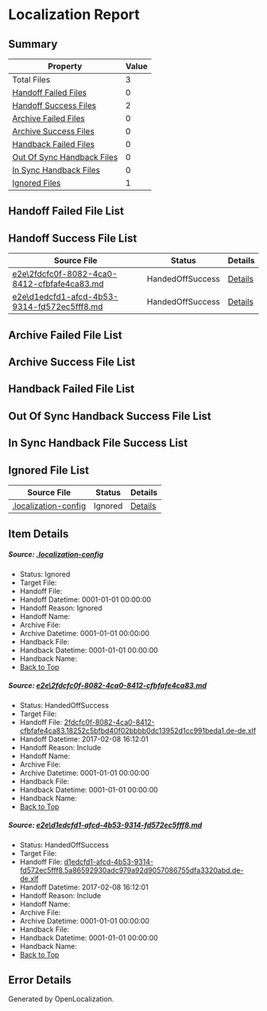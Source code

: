 # <a name='report-top'></a> Localization Report

## Summary
 Property | Value 
 -------- | ----- 
 Total Files | 3
[ Handoff Failed Files ](#handoff-failed-list)| 0
[ Handoff Success Files ](#handoff-success-list)| 2
[ Archive Failed Files ](#archive-failed-list)| 0
[ Archive Success Files ](#archive-success-list)| 0
[ Handback Failed Files ](#handback-failed-list)| 0
[ Out Of Sync Handback Files ](#outofsync-handback-success-list)| 0
[ In Sync Handback Files ](#insync-handback-success-list)| 0
[ Ignored Files ](#ignored-list)| 1

## <a name='handoff-failed-list'></a> Handoff Failed File List

## <a name='handoff-success-list'></a> Handoff Success File List
 Source File | Status | Details 
 ----------- | ------ | ------- 
 [e2e\2fdcfc0f-8082-4ca0-8412-cfbfafe4ca83.md](https://github.com/OpenLocalizationTestOrg/ol-test0/blob/3832a1a6958d2ee0826648de8d665a06bd51d151/e2e/2fdcfc0f-8082-4ca0-8412-cfbfafe4ca83.md) | HandedOffSuccess | [Details](#ec3b12bcfda8e9460890281d0c4c213f2c07443c1)
 [e2e\d1edcfd1-afcd-4b53-9314-fd572ec5fff8.md](https://github.com/OpenLocalizationTestOrg/ol-test0/blob/3832a1a6958d2ee0826648de8d665a06bd51d151/e2e/d1edcfd1-afcd-4b53-9314-fd572ec5fff8.md) | HandedOffSuccess | [Details](#77d65ccac57053929c2c358b112bc1c9dbd30d732)

## <a name='archive-failed-list'></a> Archive Failed File List

## <a name='archive-success-list'></a> Archive Success File List

## <a name='handback-failed-list'></a> Handback Failed File List

## <a name='outofsync-handback-success-list'></a> Out Of Sync Handback Success File List

## <a name='insync-handback-success-list'></a> In Sync Handback File Success List

## <a name='ignored-list'></a> Ignored File List
 Source File | Status | Details 
 ----------- | ------ | ------- 
 [.localization-config](https://github.com/OpenLocalizationTestOrg/ol-test0/blob/3832a1a6958d2ee0826648de8d665a06bd51d151/.localization-config) | Ignored | [Details](#cb0632cf59c1387fc1742bfb9fa3c47f87e2e5c90)

## Item Details
##### <a name='cb0632cf59c1387fc1742bfb9fa3c47f87e2e5c90'></a> Source: [.localization-config](https://github.com/OpenLocalizationTestOrg/ol-test0/blob/3832a1a6958d2ee0826648de8d665a06bd51d151/.localization-config)
* Status: Ignored
* Target File: 
* Handoff File: 
* Handoff Datetime: 0001-01-01 00:00:00
* Handoff Reason: Ignored
* Handoff Name: 
* Archive File: 
* Archive Datetime: 0001-01-01 00:00:00
* Handback File: 
* Handback Datetime: 0001-01-01 00:00:00
* Handback Name: 
* [Back to Top](#report-top)

##### <a name='ec3b12bcfda8e9460890281d0c4c213f2c07443c1'></a> Source: [e2e\2fdcfc0f-8082-4ca0-8412-cfbfafe4ca83.md](https://github.com/OpenLocalizationTestOrg/ol-test0/blob/3832a1a6958d2ee0826648de8d665a06bd51d151/e2e/2fdcfc0f-8082-4ca0-8412-cfbfafe4ca83.md)
* Status: HandedOffSuccess
* Target File: 
* Handoff File: [2fdcfc0f-8082-4ca0-8412-cfbfafe4ca83.18252c5bfbd40f02bbbb0dc13952d1cc991beda1.de-de.xlf](https://github.com/OpenLocalizationTestOrg/ol-test0-handoff/blob/4a51f0aa83fa5f0efd925053f7ecbd6a4051735d/ol-handoff/OpenLocalizationTestOrg/ol-test0-dede/shujia/ht/2fdcfc0f-8082-4ca0-8412-cfbfafe4ca83.18252c5bfbd40f02bbbb0dc13952d1cc991beda1.de-de.xlf)
* Handoff Datetime: 2017-02-08 16:12:01
* Handoff Reason: Include
* Handoff Name: 
* Archive File: 
* Archive Datetime: 0001-01-01 00:00:00
* Handback File: 
* Handback Datetime: 0001-01-01 00:00:00
* Handback Name: 
* [Back to Top](#report-top)

##### <a name='77d65ccac57053929c2c358b112bc1c9dbd30d732'></a> Source: [e2e\d1edcfd1-afcd-4b53-9314-fd572ec5fff8.md](https://github.com/OpenLocalizationTestOrg/ol-test0/blob/3832a1a6958d2ee0826648de8d665a06bd51d151/e2e/d1edcfd1-afcd-4b53-9314-fd572ec5fff8.md)
* Status: HandedOffSuccess
* Target File: 
* Handoff File: [d1edcfd1-afcd-4b53-9314-fd572ec5fff8.5a86592930adc979a92d9057086755dfa3320abd.de-de.xlf](https://github.com/OpenLocalizationTestOrg/ol-test0-handoff/blob/4a51f0aa83fa5f0efd925053f7ecbd6a4051735d/ol-handoff/OpenLocalizationTestOrg/ol-test0-dede/shujia/ht/d1edcfd1-afcd-4b53-9314-fd572ec5fff8.5a86592930adc979a92d9057086755dfa3320abd.de-de.xlf)
* Handoff Datetime: 2017-02-08 16:12:01
* Handoff Reason: Include
* Handoff Name: 
* Archive File: 
* Archive Datetime: 0001-01-01 00:00:00
* Handback File: 
* Handback Datetime: 0001-01-01 00:00:00
* Handback Name: 
* [Back to Top](#report-top)


## Error Details

Generated by OpenLocalization.
